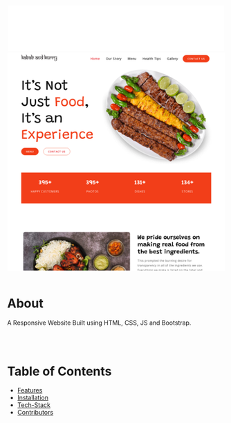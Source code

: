 <center><img src="images\logo2.svg" width="500"></center>
<img src="images\website.png">
<br>
<br>

# About

A Responsive Website Built using HTML, CSS, JS and Bootstrap.

<br>
<br>

# Table of Contents
- [Features](#Features)
- [Installation](#Installation)
- [Tech-Stack](#Tech-Stack)
- [Contributors](#Contributors)


<br>
<br>
